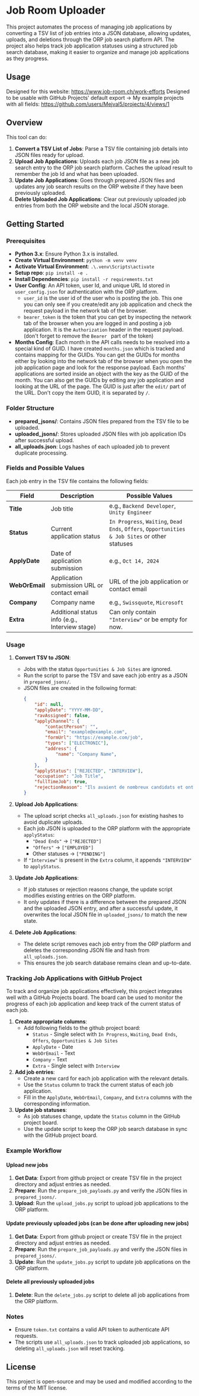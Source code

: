 # Job Room Uploader

This project automates the process of managing job applications by converting a TSV list of job entries into a JSON database, allowing updates, uploads, and deletions through the ORP job search platform API. The project also helps track job application statuses using a structured job search database, making it easier to organize and manage job applications as they progress.

## Usage
Designed for this website: https://www.job-room.ch/work-efforts
Designed to be usable with GitHub Projects' default export -> My example projects with all fields: https://github.com/users/Mejval5/projects/4/views/1

## Overview

This tool can do:

1. **Convert a TSV List of Jobs**: Parse a TSV file containing job details into JSON files ready for upload.
2. **Upload Job Applications**: Uploads each job JSON file as a new job search entry to the ORP job search platform. Caches the upload result to remember the job Id and what has been uploaded.
3. **Update Job Applications**: Goes through prepared JSON files and updates any job search results on the ORP website if they have been previously uploaded.
4. **Delete Uploaded Job Applications**: Clear out previously uploaded job entries from both the ORP website and the local JSON storage.

## Getting Started

### Prerequisites

- **Python 3.x**: Ensure Python 3.x is installed.
- **Create Virtual Environment**: `python -m venv venv`
- **Activate Virtual Environment**: `.\.venv\Scripts\activate`
- **Setup repo**: `pip install -e .`
- **Install Dependencies**: `pip install -r requirements.txt`
- **User Config**: An API token, user Id, and unique URL Id stored in `user_config.json` for authentication with the ORP platform. 
   - `user_id` is the user id of the user who is posting the job. This one you can only see if you create/edit any job application and check the request payload in the network tab of the browser.
   - `bearer_token` is the token that you can get by inspecting the network tab of the browser when you are logged in and posting a job application. It is the `Authorization` header in the request payload. (don't forget to remove the `Bearer ` part of the token)
- **Months Config**: Each month in the API calls needs to be resolved into a special kind of GUID. I have created `months.json` which is tracked and contains mapping for the GUIDs. You can get the GUIDs for months either by looking into the network tab of the browser when you open the job application page and look for the response payload. Each months' applications are sorted inside an object with the key as the GUID of the month. You can also get the GUIDs by editing any job application and looking at the URL of the page. The GUID is just after the `edit/` part of the URL. Don't copy the item GUID, it is separated by `/`.

### Folder Structure

- **prepared_jsons/**: Contains JSON files prepared from the TSV file to be uploaded.
- **uploaded_jsons/**: Stores uploaded JSON files with job application IDs after successful upload.
- **all_uploads.json**: Logs hashes of each uploaded job to prevent duplicate processing.

### Fields and Possible Values

Each job entry in the TSV file contains the following fields:

| Field         | Description                                     | Possible Values                              |
|---------------|-------------------------------------------------|----------------------------------------------|
| **Title**     | Job title                                       | e.g., `Backend Developer`, `Unity Engineer` |
| **Status**    | Current application status                      | `In Progress`, `Waiting`, `Dead Ends`, `Offers`, `Opportunities & Job Sites` or other statuses   |
| **ApplyDate** | Date of application submission                  | e.g., `Oct 14, 2024`                          |
| **WebOrEmail**| Application submission URL or contact email     | URL of the job application or contact email                                |
| **Company**   | Company name                                    | e.g., `Swissquote`, `Microsoft`                |
| **Extra**     | Additional status info (e.g., Interview stage)  | Can only contain `"Interview"` or be empty for now.        |

### Usage

1. **Convert TSV to JSON**:
   - Jobs with the status `Opportunities & Job Sites` are ignored.
   - Run the script to parse the TSV and save each job entry as a JSON in `prepared_jsons/`.
   - JSON files are created in the following format:
     ```json
     {
         "id": null,
         "applyDate": "YYYY-MM-DD",
         "ravAssigned": false,
         "applyChannel": {
             "contactPerson": "",
             "email": "example@example.com",
             "formUrl": "https://example.com/job",
             "types": ["ELECTRONIC"],
             "address": {
                 "name": "Company Name",
             }
         },
         "applyStatus": ["REJECTED", "INTERVIEW"],
         "occupation": "Job Title",
         "fullTimeJob": true,
         "rejectionReason": "Ils avaient de nombreux candidats et ont décidé de ne pas suivre avec mon profil."
     }
     ```

2. **Upload Job Applications**:
   - The upload script checks `all_uploads.json` for existing hashes to avoid duplicate uploads.
   - Each job JSON is uploaded to the ORP platform with the appropriate `applyStatus`:
       - `"Dead Ends"` → `["REJECTED"]`
       - `"Offers"` → `["EMPLOYED"]`
       - Other statuses → `["PENDING"]`
   - If `"Interview"` is present in the `Extra` column, it appends `"INTERVIEW"` to `applyStatus`.

3. **Update Job Applications**:
   - If job statuses or rejection reasons change, the update script modifies existing entries on the ORP platform.
   - It only updates if there is a difference between the prepared JSON and the uploaded JSON entry, and after a successful update, it overwrites the local JSON file in `uploaded_jsons/` to match the new state.

4. **Delete Job Applications**:
   - The delete script removes each job entry from the ORP platform and deletes the corresponding JSON file and hash from `all_uploads.json`.
   - This ensures the job search database remains clean and up-to-date.

### Tracking Job Applications with GitHub Project

To track and organize job applications effectively, this project integrates well with a GitHub Projects board.
The board can be used to monitor the progress of each job application and keep track of the current status of each job.

1. **Create appropriate columns**:
   - Add following fields to the github project board:
      * `Status` - Single select with `In Progress`, `Waiting`, `Dead Ends`, `Offers`, `Opportunities & Job Sites`
      * `ApplyDate` - Date
      * `WebOrEmail` - Text
      * `Company` - Text
      * `Extra` - Single select with `Interview`
2. **Add job entries**:
   - Create a new card for each job application with the relevant details.
   - Use the `Status` column to track the current status of each job application.
   - Fill in the `ApplyDate`, `WebOrEmail`, `Company`, and `Extra` columns with the corresponding information.
3. **Update job statuses**:
   - As job statuses change, update the `Status` column in the GitHub project board.
   - Use the update script to keep the ORP job search database in sync with the GitHub project board.

### Example Workflow

#### Upload new jobs
1. **Get Data**: Export from github project or create TSV file in the project directory and adjust entries as needed.
2. **Prepare**: Run the `prepare_job_payloads.py` and verify the JSON files in `prepared_jsons/`.
3. **Upload**: Run the `upload_jobs.py` script to upload job applications to the ORP platform.

#### Update previously uploaded jobs (can be done after uploading new jobs)
1. **Get Data**: Export from github project or create TSV file in the project directory and adjust entries as needed.
2. **Prepare**: Run the `prepare_job_payloads.py` and verify the JSON files in `prepared_jsons/`.
3. **Update**: Run the `update_jobs.py` script to update job applications on the ORP platform.

#### Delete all previously uploaded jobs
1. **Delete**: Run the `delete_jobs.py` script to delete all job applications from the ORP platform.

### Notes

- Ensure `token.txt` contains a valid API token to authenticate API requests.
- The scripts use `all_uploads.json` to track uploaded job applications, so deleting `all_uploads.json` will reset tracking.

## License

This project is open-source and may be used and modified according to the terms of the MIT license.
